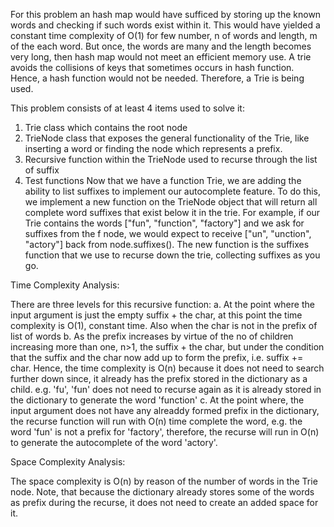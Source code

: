 For this problem an hash map would have sufficed by storing up the known words and checking if such words exist within it. This would have 
yielded a constant time complexity of O(1) for few number, n of words and length, m of the each word.
But once, the words are many and the length becomes very long, then hash map would not meet an efficient memory use. A trie avoids the collisions of keys that sometimes occurs in hash function. Hence, a hash function would not be needed. Therefore, a Trie is 
being used. 

This problem consists of at least 4 items used to solve it:
1. Trie class which contains the root node
2. TrieNode class that exposes the general functionality of the Trie, like inserting a word or finding the node which represents a prefix.
3. Recursive function within the TrieNode used to recurse through the list of suffix
4. Test functions
Now that we have a function Trie, we are adding the ability to list suffixes to implement our autocomplete feature. 
To do this, we implement a new function on the TrieNode object that will return all complete word suffixes that exist below it in the trie. For example, if our Trie contains the words ["fun", "function", "factory"] and we ask for suffixes from the f node, we would expect to receive ["un", "unction", "actory"] back from node.suffixes().
The new function is the suffixes function that we use to recurse down the trie, collecting suffixes as you go.

Time Complexity Analysis:

There are three levels for this recursive function:
a. At the point where the input argument is just the empty suffix  + the char, at this point the time complexity is O(1), constant time. Also when the char is not in the prefix of list of words
b. As the prefix increases by virtue of the no  of children increasing more than one, n>1, the suffix + the char, but under the condition that
the suffix and the char now add up to form the prefix, i.e. suffix += char. Hence, the time complexity is O(n) because it does not need to search further down since, it already has the prefix stored in the dictionary as a child. e.g. 'fu', 'fun' does not need to recurse again as it is already stored in the dictionary to generate the word 'function'
c. At the point where, the input argument does not have any alreaddy formed prefix in the dictionary, the recurse function will run with O(n) time complete the word, e.g. the word 'fun' is not a prefix for 'factory', therefore, the recurse will run in O(n) to generate the autocomplete 
of the word 'actory'.



Space Complexity Analysis:

The space complexity is O(n) by reason of the number of words in the Trie node. Note, that because the dictionary already stores some of the 
words as prefix during the recurse, it does not need to create an added space for it.




